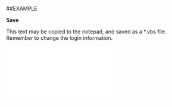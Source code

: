 

##EXAMPLE

**Save**

This text may be copied to the notepad, and saved as a *.vbs file. Remember to change the login information.

![](../../Examples/vbs/SOStatusMonitor.Save.vbs.txt)





